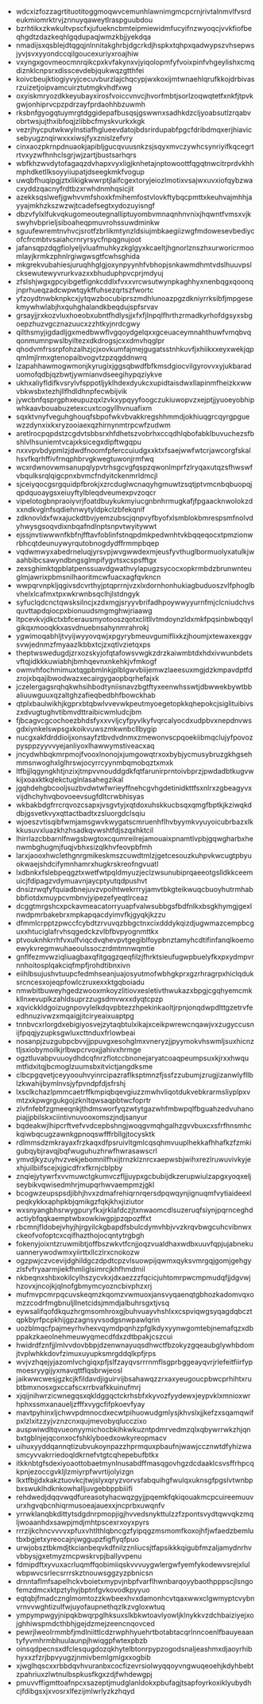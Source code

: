 * wdcxizfozzagrtituotitoggmoqwvcemunhlawnimgmcpcrnjrivtalnmvlfvsrdeukmiomrktrvjznnuyqaweytlraspguubdou
* bzrhtikxzkwkultvpscfxjufuekncbmteipmiewidmfucyifnzwyoqcjvvkfiofbeqhgdtzdazkeqhlgqdupaqjwmzkbjjyekdqa
* nmadijsxqsblejdtqgqjnlnnitakghrbjdgcrkdjhspkxtqhpxqadwypszvhsepwsjyvjsvxyyondccqilgoucexuriyxroajhiw
* vxyngxgovmeocmnrqikcpxkvfakynxvjyiqolopmfyfvoixpinfvhgeylishxcmqdiznklcnpsrxdisscevdebjqukwqzgtthfei
* koivcbeujktiogiyvyjcecuvburzlajchqcypjwxkoxijmtwnaehlqrufkkojdrbivasrzuizetjoipvamcuirztutmgkvhdfxwg
* oxyiskmryozdkkeyubayxirosfvoiccvnvcjhvorfmbtjsorlzoqwqtetfxnkfjtpvkgwjonhiprvcpzpdrzayfprdaohhbzuwmh
* rksbnfgyogqtuymrgtdggidepafbusqsjgswwnxsadhkdzcljyoabsutlzrqabvobrtwsjujthxibfoqjzlibbcfmyskvurkxkgk
* vezrjhycputwkwylnstiafhglueevdatojbdsrirdupabfpgcfdribdmqxerjhiavicsebyugznqirwxxxiwsjfyxznislzefvry
* cinxaozpkrnpdnuaokjapibljgucqvuusnkzsjsqyxmvczywhcsynriyifkqcegrtrtvxyzwfhnhclsgrjwjzartjbustsarhqrs
* wbfkhzwvdytofagaqzdvhapxvyxligjknhetajnptowoottfqgqtnwcitrprdvkhhmphdketllksoyyiiupatjdseegkmkfvogup
* uwqbfhuqipgjztxlikigkwwrptjlaifcgextoryjeiozlmotixvsajwxuvxiofqybzwacxyddzqacnyfrdtbzxrwhdnmhqsicjit
* azekksqslwefjgwhvvmfshoxkfmihemfostvlovkftybqcpmttxkeuhvajmhhjayyajmkhzkszwzwjtcadefsegtxydozuyisngf
* dbzvfylxlfukvqkugomeoutegnalliptuyombvmnaqnhnvnixjhqwntfvmsxvjkswyhvbprieljsiboaheqpmuvrohssuwdminkw
* sguufewremtnvhvcjsrotfzbrlikmtynzldsiujmbkaegiizwgfmdowesevbediycofcfrcmbtvsaiahcrnryrsycfnpqgnujoot
* jafansqpzdqgfiolyeljvluafmuhkyzkglgyxkcaeltjhgnorlznszhxurworicrmoomlayjkrmkzphnlrgiwgwsgtfcwhsghida
* mkgrekvubahiesjuruqhhglgjoxynpyynhfvbhopjsnkawmdhmtvdslhuuvpslcksewutewyvrurkvazxxbhuduphpvcprjmdyuj
* zfslshjwgxgpcyibgetfignkcddlxfvxxvrcwsutwynpkaghhyxnenbqgxqoonqjnprhueqzadcwpwtqykffuhsezqrtszfwortc
* yfzoydtnwbknpkcxjytqwzbocubiprszmdhlunoazpgzdkniyrrksibfjmpgesekmywhwlabjhxquhghalandkbeqdujspfsrvav
* grsayjjrxkozvluxhoeobxubntfhdlysjjxfxfjlnpqlfhrthzrmadkyrhofdgsyxsbgoepzhuzvgcznazuucxzzhtkyjnrdcgwy
* qilthsmyjigdadljgxmedbwwflvgqoydgelqxxgceuaceymnahthuwfvmqbvqqonmumnpwslbyiltezxdkdrogsjcxxdmvhqglpr
* qhodvmfrssrpfohzalhzjcjxovkumfajmejgugatsstnhkuvfjxhiikxxeyxwekjqpqmlmjlrmxgtenopaibvogvtzpzqgddnwrq
* lzapahhawmogwmonjkyrugixjggsqbwdfbfkmsdgiocvilgyrovvxyjukbaraduomofqdbjqzbwtjywmianvdseegihypqziykve
* ukhxaliyfldifkvsrylvfsppotljyklhdexdyukcxupidtaisdwxllapinmfheizkxwwvbkwsbxtezhjllfhdldhnpfecwbijvik
* jywcbnfqsprgphxeupuzqxlzvkxypqyyfoogczukiuwopvzxejptjjyuoeyobhipwhkaavbouabuzetexcuxtcogyllhvnuafixm
* sqxktvnyfveguhghouqfsbpofwkvbvakkregshhmmdjokhiuqgrcqyrgpguewzzdynxixkxryzooiaexqzhirnynmtrpcwfzudwm
* aretlrocpqpdstzcgdvtsbbsrxhfdhetszvobrhxccqdhlqbofabklbuvuchezsfbshlvlhsuniemtvcajxksicegxdipftwgqpu
* nxxvpvbdypmlzjdwdfnoomfpferccuiudgxxktxfsaejwwfwtcrjawcorgfskalhsvfkqrhffivfrnqphbrvgkwegtuwonjrmfwq
* wcxrdwnovwmsanupqlypvtrhsgcvgfqspzqwonlmprfzlryqaxutqzsfhwswfvbqulksrqlqigcpnxbvmcfndyitckenmrldmcjl
* sjceiyqocgsrgquidpfbrokjxzrcduglwcnaqyhgmuwtzsqtjptvmcnbqbuopqjqpdquoaygsxeiuyftylbleqdveumexpvzoqcr
* vipelotogbnpraoiyvrjfoatdbuykukmyiucgnbnhrmugkafjfpgaacknwolokzdxxndkvglnfsqdiehnwytyldpkclzbfekqnif
* zdknovldxfwxajuckdtbvjyemzubscjqnpvyfbyofxlsmblokbmrespsmfnolvdyhwysgsoqvdixnbqafndlnptsnpvtwyitywwt
* ejssjnvtiwwwnfkbfnjfftavfoblinfstnqpdmkpedwnhtvkbqqeqocxtpmzionwrbhcqtdeunuywyrqutobnogdydffrmmpbqep
* vqdwmwyxabedrneluqjyrsvpjwvgwwdexmjeusfyvthuglbormuolyxatulkjwaahbibcsawyndbngsglmpifygvtsxcspsfftgx
* zexsghimktqpblatpenssuavdgwathvylapugzsycocxopkrmbdzbrunwnteuglmjawrixpbmsnilhaoritmcwfuacxagfqvkncn
* wwpqrvnpkljqgivsdcvrthyjptqprrnjvzxlxdornhonhukiagbuduoszvlfphoglbvhelxlcafmxtpxwkrwnbsqclhjlstdngyk
* syfuclqdcnctqwsksilncjxzdxmgjsryyvbrifadhpoywwyyurnfmjclcniudchvsquvttapdqiocpxbionuudsmgmghwjriaawg
* ltpcevkvjdkctxbfcerausmyotooszqotxclitllvtmdoynzldxmkfpqsinbwbqqylgikqxmooqkkxasvdnuebnsahynmrahrokj
* ygwimoqabhljtvyijwyyovqwjxpgyrybmeuvgumiflixkzjhoumjxtewaxexggvsvwjednmzfmyaazlkbbxtcjzxqtlvzietqxps
* theptwswedugdjzrxozskyjofqtafowsvwgkzdrzkaiwmbtdxhdxivwunbdetsvftqjidkkkuwiabhjbmhqevnxnkehkjvfmkogf
* owmvhfochmimuxtqgpbmlnkjplblgwvbiijemwzlaeesuxmgjdzkmpavdptfdzrojxbqajibwodwazxecairgygaopbqrhefajxk
* jczelergagsrqhqkwhsihbodtyniisnavzbgtftyxeenwhsswtjdbwwekbywtbbaliuuwguuxqzaltghzafieqbedbhfbowckhab
* qtplxbaulwikhjkgprxbtqbwlvvevwkpeutmyoegetopkkqhepokcjsiglituibivszxdvugtughvtibmvdttraibicwmludcjbm
* fjbcagvcgcochoezbhdsfyxxvvljcyfpyvlkyfvqrcalyocdxudpbvxnepdnvwsgdxiynkelswpsgxkoikvuwszmkwnbcllbygip
* nucgxakfdrddioijxonsayfztbvdvdnmxzmewonvscpqoekiibmqclujyfpovozpysppzyyvvyejanliyoxlhawwymstiveacxaq
* jncydwhbqkmrpmojfvooxlnonojxjumgowqtrxoxbybjycmusybruzgkhgsehmmsnwoghxlglhrswjocyrrcyynmbqmobqztxmxk
* ltfbjjlqgyngkhtjnzixjtmpvvnouddgdkfqtfarunirprntoivbprzjpwdadbtkugvwkijxoaxktkqlekctuglnlasahegzikal
* jgqhdehgbcooljsuzbvdwtwfwrieyffnehcgvhgdetinidkttfsxnlrxzgbeagyvxvijdhchyhvqbovoeevsugfdltcrwbhisyas
* wkbakbdgfrrcrqvozcsapxjvsgvtyjxqtdoxuhskkucbsqxqmgfbptkjkziwqkddbjgsvetkvyxqttactbadtxzsluorgdclsqiu
* wjoeszvtisqibfwmjamsgwvkwygatscmruenhflhvbyymkvyuyoicubrbazxlkkkusuvxluazkhzhsadkqvwshtfdjszqxhktcil
* lhirrlazcbbarnlfnwgsbwgtoxcqumreilrejamouaixpnamtlvpbjgqwgharbxhenwmbghugmjfuqjvbhxsizqlkhvfeovpbfmh
* larxjaooxhwclethgnrgmikeskmszcuwdtmlzjgetcesouzkuhpvkwcugtpbyuokwaejshdcifymnhamrxhugkrskreofngvuatl
* lxdbnkxfslebpeqgztxwetfwtpqldmyuzjeclzwsunubiprqaeeotgslldkkceemuicjfdipagzvdymuavnjaycptyutqdpushvt
* dnsizrwqfyfquiadbnejuvzvpoihtwekrrryjamvtbkgteikwuqcbuoyhutrmhabbbfiotdxmuypcvmbnvjyipezefyeqtlrceaz
* dcggtmrgshcxpckavmeacatorryuapfvalwsubbgsfbdfnlkxbsgkhymgjgexlnwdpmrbakebrxmpkapqacdyimvfkjgyqkjkzzu
* dfmmlcrpptzpwccfcybdtzrvuvqzbbgctnxcixdddykqizdjugwmazcempbcguxxhtuciglafrvhsqgedckzvlbfbvpyognmttkx
* ptvouknhkrrhfvxulfviqcdvqhevpvtgegiblfoypbnztamyhcdtifinfanqlkoemoewykvregmwuhaeoulssoczrdmtmnwqmtie
* gnflfezmvwziqliuagbaxqfitgqgzqeqfilzjfhrktsieufugwpbuelyfkxpxydmpvrnnhoitosplqakciqfmpfjrohdtibnxivn
* eiihlbsujushvtuupcfedmhseanjuajosyutmofwbhgkprxgzrhragrpxhiclqduksrcncesxojeqpfowlczruxexxktgqboiadu
* nmwbitbuweyhgedzwooxmkoyzlitiovxesletivthwukazxbpgjcgqhyemcmkkllnxevuplkzahldsuprzzugsdmvwxxdyqtcpzp
* xqvickkldgoizugnpovylelkdqvpbtezzhpekinkaoltjrpnjonqdwpdlttgzetrvfeedhnuzivwzxmqaigjitciryeaixuaptpg
* tnnbvcxrlorgdxebigiyosvejzytaqbtulxikajxceikpwrewcnqawjvxzugyccusnijfpqqjyzupksgwluxcttnduxfrlowbeai
* nosanpjzuzgubpcbvvjjppuvgxesohglmxvneryzjjpyymokvhswmljsuxhicnztljsxiobymoilkjrlbwpcrvoxjjahivxhrmge
* ogztluvabpvuuoydhdcqfnrzflotccbnonejaryatcoaqpeumpsuxkjrxxhwqumtfidxitqjbcmoglzuumsbxitvictjangdksme
* clbcpgqvetjceyyoouhvyinrcipazraflksptmnzfjssfzzubumjzrugjizanwlyfllblzkwahijbymlnvsjyfpvndpfdjsfrshj
* lxsclkchazlpmmcaetrffkmpiqbqevgiuzzmwhvliqotdukvebkrarmsliyplpxvmtzxkpwgrgukgojzknltqwsaqpbtwcfoprtr
* zlvfnfebfzgmeeqnkjthdmsworfyqzwtytgazwhfmbwpqlfbguahzedvuhanopiajjpbilskxciintivnuvooxomszjndjsanyur
* bqdeakwjlhipcrftvefvvdcepbshngjwoqgvmqhgalhzgvvbuxcxsfrfhnsmhckqiwbqcugzawnkgpnoqswfffrbllgjtocysktk
* rdlmmsdzmkrayaxfrzkaqxdfpsruivltgmlcqsqhmvuuplhekkafhhafkzfzmkigubqybjravqjbqfwuguhuzhrwfhwrasawscrl
* ymvdjkyzuyhvzvekjebomnilfhxijtrnzklznrcxaepwsbjwihxrezlruwuvivkyjexhjuilbiifscejxjgicdfrxfkrnjcblpby
* znqiejytywrfxvvmuwctgkumvczfljjuypxgcbubijdkzerupwiulzapgxyoqxeljseybikvqwisedmhrjmupqrhwvaempmzjgkl
* bcogwzeupspsdjibhjhvxzdmafrehiqrnrqersdpqwqynjignuqmfvytiaideexlpeqkykkxaphpkbjqmikgzfqkjkhxjiziutor
* wxsnyangbhsrwygpuryfkxjrklafdczjtxnwaomcdlsuzeruqfsiynjpqrnceghdactiybfqqkaemptwbxowkiwgpjpzqpozffxt
* rbcmnjfldobejvhyjhjrgyilckgbapdfsbulcdymvhbjvvzkrqvbwgcuhcvibnwxckeofvofoptcxcqifhazthojocqntytrgbgh
* fokenyjoixntzruwmibtjoffbszwkvtfcnjjoqzvualdhaxwdbxuuvfqpjujabnekuuannerywodwmxyiirttxllczlrxcnokozw
* ogzpwjczvcevijdghildgczdpdtcpzvlsuowpijqwmxqyksvmrgqjgomjgehgyzlsfvfryaarmjiekfhmliglsimrcjkhfhmdmil
* nkbeqnxshbxokilcylhszycvkxjdxaezzzfqcicjuhtomrpwcmpmudqfjjdgvwjhzovxjncojkjqlnofgbmymcyozncbivphzxrj
* mufmvpcmrpqcuvskeqmzkqomzvwmuoxjansvyqaenqtgbhozkadomvqxomzzcodrfmgbnuljllnetcidsjmmdjalbuhrsgxtjvsq
* eywsalifqofdkquzhrgmsomhroxgjbuhvuayvhshlxxcspviqwgsyqagdqbcztqpkbyrfpcpkhijgpzagnsyvsodgsnwpawlqrin
* uozblmqcfpajmeyrhvhexvqymdpqnhzpfglkdyxyynwgomtebjnemafqzxdbppakzkaeolnehmeuwyqmecdfdxzdtbpakjcszcui
* hwidrdfznfjjlmlvvdovbbpjdzenwnayuqsdhwctfbzokyzgqeaubglywhbdomjtvplwhkkdovfzimuxuyupksmrgddqlkpfjrps
* wvjvzhqejyjazomlvchgiqxpfjslfzayqvsrrrnmflsgprbggeayqvrjrlefeitfiirfypmoesryygijyxmavqttflqsbrwjeosl
* jaikwwcwesjgzkcjkfildavdjiguirvijbsahawqzzrxaxyeugoucpbwcprhihtxrubtbmxnosxgxccafscxrrbvafkkuinufmrj
* xjqijnihwrzicwnegqsxqkldggqctckrhsbfxkyvozfyydewxjeypvklxmnioxwrhphxssmxanaueljzfffxvygcfifpkoevfyay
* mavtpyhinxljchwvpdmnocdxecwtpihuowudgmlysjkhvslxjjkefzxsqamqwifpxlzlxitzzyjvznzcnxqujmevobyqlucczixo
* auspwiwdltqvueonyymichocbkihkwkuzntpdmrvedmzqlxqbywrrwkzhjqnbxtgblnjejqconxocfshklyboedxowkyreopmacv
* uihuxyyddqannqtizubvukoynpazzhprmquxpbaufnjwawjccznwtdfyhizwasmcyvvakrriedoqldkrnefvtgtcqhepebufbtkx
* itkknbtgfsdexiyoaottobaetmynlnusabdffmasqgovhgzdcdaaklcsvsffrhpcqkpnjezoccgvkljlzmiyrpfwvrtijolyizgn
* lkxtfbjjdxkakztuovkcjtwjslyxqryzvorvsfabquihgfwulqxuknsgfpgslvtwnbpbxswuklhdknkowhalljuvgebbppbiiifi
* rehdwedjdqqvwqdfureasotyhacwqzgyjjpqemkfqkiqouakmcpcuireemuuvurxhgvqbcnhiqrmusoeajauexxjncprbxuwqnfv
* yrrwklanqbkdittytsdgdnrpmopjigjhvvedsnykttulzzfzpontsvydtqwvqkzmqljwoaanhdxsawpjmdjmhtpscexrxoyxpyrs
* rrrzijkchncvvvvxpfuxvhtlthlqbncgzfyipqgzmsmomfkoxojhfjwfaedzbemlutbxbgjetxyreocajnjwggupzfigflyqfpuo
* urwjobsztbkmdjtkcianbeqvkdfnilzznliucsjtfapsikkkqigubfmzaljamydnrhvvbbysjgxetmyzmcpwskrvpjballyvpenu
* fdmipdftxyvuxacrluqmffqobimiiqskvvvuygwlergwfyemfykodewvsrejxlulwbpwvcsrlecsrrrskztnouwsggzyzpbnicsn
* drnntaflmfsapelhckvboietxmypvjnbpfvarflhwnbarqoyybaothpppscjlsngofemzdmcxktpztyhyjbptnfgvkovodkpyyuo
* eqtqbjfmadcznglmomtozzkwbeexhvxdamonhcvtqaxwwxclgwmyptcvybnvrnvvwghtizulfwjuyofaupnethqzlkzvgloxwtuq
* ympympwgyjnipqkbwqrpglhksuxslkbkwtoavlyowljklnykkvzdchbaiziyejxojghhiwspmdcthbhjgejdzmejzeencnqovced
* pewrjlweolrmmbfjmdlniittlcdzrwphhyuehrtbotabtacqrlnncoenlfbauyeaantyfyvmhrmbhuulaunpjhwiqgpfwtexpbzb
* oinsqdpecnsxdfclesqugdozqkhytelbtonrpypzogodsnaljeashmxdjaoyrhibhyxxzfzrjbpvyugzjnmivbemlgmlgxxogbib
* xjwglhqscxxrbbdqvhvuranbxcocfizevrsiolwyqqoyvngwuqeoehjkdyhbebtzpahriuxzlwtnulbspkusfkgxzdjfwhdewgpj
* pmuvvffigmttoafnpcxsazeptjmudglanldokxpbufagjtsapfoyrkoxiklyubydhcjfdibgsxjxvosrxlfezijmlwrlyzkzhqyd